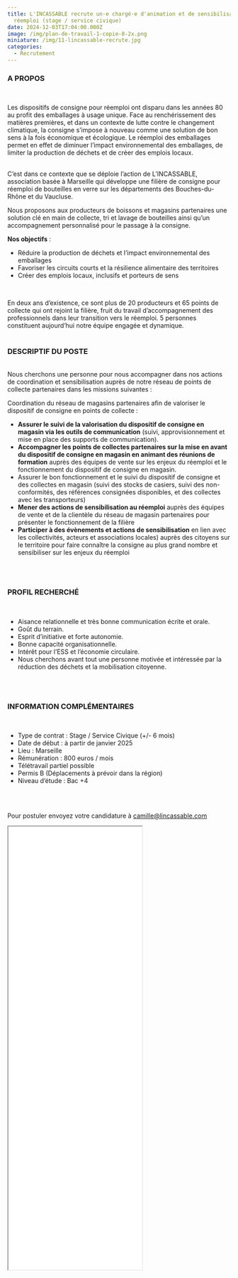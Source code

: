 ```yaml
---
title: L'INCASSABLE recrute un·e chargé·e d'animation et de sensibilisation au
  réemploi (stage / service civique)
date: 2024-12-03T17:04:00.000Z
image: /img/plan-de-travail-1-copie-8-2x.png
miniature: /img/11-lincassable-recrute.jpg
categories:
  - Recrutement
---
```

### A PROPOS

<br/>

Les dispositifs de consigne pour réemploi ont disparu dans les années 80 au profit des emballages à usage unique. Face au renchérissement des matières premières, et dans un contexte de lutte contre le changement climatique, la consigne s’impose à nouveau comme une solution de bon sens à la fois économique et écologique. Le réemploi des emballages permet en effet de diminuer l’impact environnemental des emballages, de limiter la production de déchets et de créer des emplois locaux.

<br/>
C’est dans ce contexte que se déploie l’action de L’INCASSABLE, association basée à Marseille qui développe une filière de consigne pour réemploi de bouteilles en verre sur les départements des Bouches-du-Rhône et du Vaucluse.
<br/>

Nous proposons aux producteurs de boissons et magasins partenaires une solution clé en main de collecte, tri et lavage de bouteilles ainsi qu’un accompagnement personnalisé pour le passage à la consigne.
<br/>


**Nos objectifs** :
<br/>

- Réduire la production de déchets et l’impact environnemental des emballages
- Favoriser les circuits courts et la résilience alimentaire des territoires
- Créer des emplois locaux, inclusifs et porteurs de sens

<br/>

En deux ans d’existence, ce sont plus de 20 producteurs et 65 points de collecte qui ont rejoint la filière, fruit du travail d’accompagnement des professionnels dans leur transition vers le réemploi. 5 personnes constituent aujourd’hui notre équipe engagée et dynamique.
<br/>
<br/>

### DESCRIPTIF DU POSTE

<br/>
Nous cherchons une personne pour nous accompagner dans nos actions de coordination et sensibilisation auprès de notre réseau de points de collecte partenaires dans les missions suivantes :
<br/>


Coordination du réseau de magasins partenaires afin de valoriser le dispositif de consigne en points de collecte :

- **Assurer le suivi de la valorisation du dispositif de consigne en magasin via les outils de communication** (suivi, approvisionnement et mise en place des supports de communication).
- **Accompagner les points de collectes partenaires sur la mise en avant du dispositif de consigne en magasin en animant des réunions de formation** auprès des équipes de vente sur les enjeux du réemploi et le fonctionnement du dispositif de consigne en magasin.
- Assurer le bon fonctionnement et le suivi du dispositif de consigne et des collectes en magasin (suivi des stocks de casiers, suivi des non-conformités, des références consignées disponibles, et des collectes avec les transporteurs)
- **Mener des actions de sensibilisation au réemploi** auprès des équipes de vente et de la clientèle du réseau de magasin partenaires pour présenter le fonctionnement de la filière
- **Participer à des évènements et actions de sensibilisation** en lien avec les collectivités, acteurs et associations locales) auprès des citoyens sur le territoire pour faire connaître la consigne au plus grand nombre et sensibiliser sur les enjeux du réemploi

<br/>
<br/>


### PROFIL RECHERCHÉ
<br>

- Aisance relationnelle et très bonne communication écrite et orale.
- Goût du terrain.
- Esprit d’initiative et forte autonomie.
- Bonne capacité organisationnelle.
- Intérêt pour l’ESS et l’économie circulaire.
- Nous cherchons avant tout une personne motivée et intéressée par la réduction des
  déchets et la mobilisation citoyenne.

<br>
<br>

### INFORMATION COMPLÉMENTAIRES

<br>

- Type de contrat : Stage / Service Civique (+/- 6 mois)
- Date de début : à partir de janvier 2025
- Lieu : Marseille
- Rémunération : 800 euros / mois
- Télétravail partiel possible
- Permis B (Déplacements à prévoir dans la région)
- Niveau d’étude : Bac +4

<br>
<br>

Pour postuler envoyez votre candidature à <a href="mailto:camille@lincassable.com">camille@lincassable.com</a>


<iframe style="margin:auto;" src="/files/STAGE-SERVICE-CIVIQUE-CHARGE.E-DE-SENSIBILISATION-ET-ANIMATION-REEMPLOI-JANVIER%202025.pdf" width="60%" height="1000px"> </iframe>
